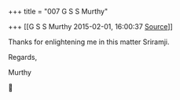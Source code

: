 +++
title = "007 G S S Murthy"

+++
[[G S S Murthy	2015-02-01, 16:00:37 [Source](https://groups.google.com/g/samskrita/c/ISrtTDEIssI)]]



Thanks for enlightening me in this matter Sriramji.

Regards,

Murthy



